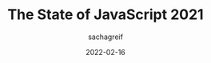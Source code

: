 ---
author: sachagreif
date: 2022-02-16
tags:
  - surveys
  - javascript
target_url: https://2021.stateofjs.com/
title: The State of JavaScript 2021
---